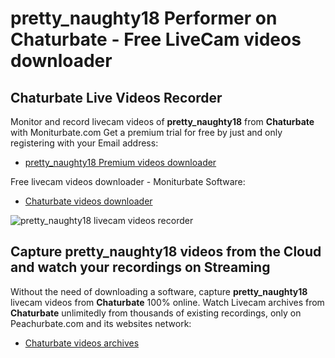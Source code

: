 # pretty_naughty18 Performer on Chaturbate - Free LiveCam videos downloader

## Chaturbate Live Videos Recorder

Monitor and record livecam videos of **pretty_naughty18** from **Chaturbate** with Moniturbate.com
Get a premium trial for free by just and only registering with your Email address:
* [pretty_naughty18 Premium videos downloader](https://moniturbate.com/request-demo-licence-key.html)

Free livecam videos downloader - Moniturbate Software:
* [Chaturbate videos downloader](https://moniturbate.com/moniturbate-download-software.html)

![pretty_naughty18 livecam videos recorder](https://peachurnet.com/templates/moniturbate-software.png)


## Capture pretty_naughty18 videos from the Cloud and watch your recordings on Streaming

Without the need of downloading a software, capture **pretty_naughty18** livecam videos from **Chaturbate** 100% online.
Watch Livecam archives from **Chaturbate** unlimitedly from thousands of existing recordings, only on Peachurbate.com and its websites network:
* [Chaturbate videos archives](https://peachurnet.com/)